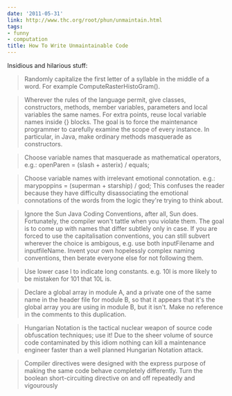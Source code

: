 ```yaml
---
date: '2011-05-31'
link: http://www.thc.org/root/phun/unmaintain.html
tags:
- funny
- computation
title: How To Write Unmaintainable Code
---
```


Insidious and hilarious stuff:

>Randomly capitalize the first letter of a syllable in the middle of a word. For example ComputeRasterHistoGram().

<p/>

>Wherever the rules of the language permit, give classes, constructors, methods, member variables, parameters and local variables the same names. For extra points, reuse local variable names inside {} blocks. The goal is to force the maintenance programmer to carefully examine the scope of every instance. In particular, in Java, make ordinary methods masquerade as constructors.

<p/>

>Choose variable names that masquerade as mathematical operators, e.g.:
openParen = (slash + asterix) / equals;

<p/>

>Choose variable names with irrelevant emotional connotation. e.g.:
marypoppins = (superman + starship) / god;
This confuses the reader because they have difficulty disassociating the emotional connotations of the words from the logic they're trying to think about.

<p/>

>Ignore the Sun Java Coding Conventions, after all, Sun does. Fortunately, the compiler won't tattle when you violate them. The goal is to come up with names that differ subtlely only in case. If you are forced to use the capitalisation conventions, you can still subvert wherever the choice is ambigous, e.g. use both inputFilename and inputfileName. Invent your own hopelessly complex naming conventions, then berate everyone else for not following them.

<p/>

>Use lower case l to indicate long constants. e.g. 10l is more likely to be mistaken for 101 that 10L is.

<p/>

>Declare a global array in module A, and a private one of the same name in the header file for module B, so that it appears that it's the global array you are using in module B, but it isn't. Make no reference in the comments to this duplication.

<p/>

>Hungarian Notation is the tactical nuclear weapon of source code obfuscation techniques; use it! Due to the sheer volume of source code contaminated by this idiom nothing can kill a maintenance engineer faster than a well planned Hungarian Notation attack.

<p/>

>Compiler directives were designed with the express purpose of making the same code behave completely differently. Turn the boolean short-circuiting directive on and off repeatedly and vigourously
